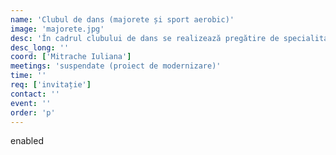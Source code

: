 ```yaml
---
name: 'Clubul de dans (majorete și sport aerobic)'
image: 'majorete.jpg'
desc: 'În cadrul clubului de dans se realizează pregătire de specialitate pentru participarea la competiții și concursuri.'
desc_long: ''
coord: ['Mitrache Iuliana']
meetings: 'suspendate (proiect de modernizare)'
time: ''
req: ['invitație']
contact: ''
event: ''
order: 'p'
---
```

enabled
